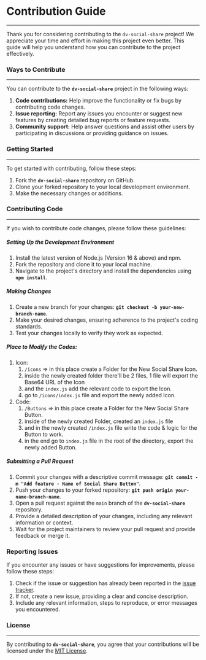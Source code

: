 # Contribution Guide

---

Thank you for considering contributing to the `dv-social-share` project! We appreciate your time and effort in making this project even better. This guide will help you understand how you can contribute to the project effectively.

### Ways to Contribute

---

You can contribute to the **`dv-social-share`** project in the following ways:

1. **Code contributions:** Help improve the functionality or fix bugs by contributing code changes.
2. **Issue reporting:** Report any issues you encounter or suggest new features by creating detailed bug reports or feature requests.
3. **Community support:** Help answer questions and assist other users by participating in discussions or providing guidance on issues.

### Getting Started

---

To get started with contributing, follow these steps:

1. Fork the **`dv-social-share`** repository on GitHub.
2. Clone your forked repository to your local development environment.
3. Make the necessary changes or additions.

### Contributing Code

---

If you wish to contribute code changes, please follow these guidelines:

##### Setting Up the Development Environment

1. Install the latest version of Node.js (Version 16 & above) and npm.
2. Fork the repository and clone it to your local machine.
3. Navigate to the project's directory and install the dependencies using **`npm install`**.

##### Making Changes

1. Create a new branch for your changes: **`git checkout -b your-new-branch-name`**.
2. Make your desired changes, ensuring adherence to the project's coding standards.
3. Test your changes locally to verify they work as expected.

##### Place to Modify the Codes:

1. Icon:
   1. `/icons` => in this place create a Folder for the New Social Share Icon.
   2. inside the newly created folder there'll be 2 files, 1 file will export the Base64 URL of the Icon
   3. and the `index.js` add the relevant code to export the Icon.
   4. go to `/icons/index.js` file and export the newly added Icon.
2. Code:
   1. `/Buttons` => in this place create a Folder for the New Social Share Button.
   2. inside of the newly created Folder, created an `index.js` file
   3. and in the newly created `/index.js` file write the code & logic for the Button to work.
   4. in the end go to `index.js` file in the root of the directory, export the newly added Button.

##### Submitting a Pull Request

1. Commit your changes with a descriptive commit message: **`git commit -m "Add feature - Name of Social Share Button"`**.
2. Push your changes to your forked repository: **`git push origin your-name-branch-name`**.
3. Open a pull request against the `main` branch of the **`dv-social-share`** repository.
4. Provide a detailed description of your changes, including any relevant information or context.
5. Wait for the project maintainers to review your pull request and provide feedback or merge it.

### Reporting Issues

If you encounter any issues or have suggestions for improvements, please follow these steps:

1. Check if the issue or suggestion has already been reported in the [issue tracker](https://github.com/dhavalveera/dv-social-share/issues).
2. If not, create a new issue, providing a clear and concise description.
3. Include any relevant information, steps to reproduce, or error messages you encountered.

### License

---

By contributing to **`dv-social-share`**, you agree that your contributions will be licensed under the [MIT License](https://github.com/dhavalveera/dv-social-share/blob/main/LICENSE).
